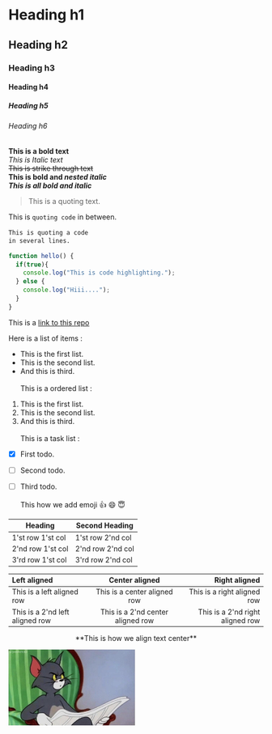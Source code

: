 # Heading h1
## Heading h2
### Heading h3
#### Heading h4
##### Heading h5
###### Heading h6

**This is a bold text**\
*This is Italic text*\
~~This is strike through text~~\
**This is bold and _nested italic_**\
***This is all bold and italic***

> This is a quoting text.

This is `quoting code` in between.

```
This is quoting a code
in several lines.
```

```javascript
function hello() {
  if(true){
    console.log("This is code highlighting.");
  } else {
    console.log("Hiii....");
  }
}
```
This is a [link to this repo](https://github.com/Shashank-Salian/Readme)

Here is a list of items :
- This is the first list.
- This is the second list.
- And this is third.
<br><br>
This is a ordered list :
1. This is the first list.
2. This is the second list.
3. And this is third.
<br><br>
This is a task list :
- [X] First todo.
- [ ] Second todo.
- [ ] Third todo.
<br><br>
This how we add emoji :+1: :smile: :innocent:


| Heading | Second Heading |
| ------- | -------------- |
| 1'st row 1'st col | 1'st row 2'nd col |
| 2'nd row 1'st col | 2'nd row 2'nd col |
| 3'rd row 1'st col | 3'rd row 2'nd col |

| Left aligned | Center aligned | Right aligned |
| :-- | :--: | --: |
| This is a left aligned row | This is a center aligned row | This is a right aligned row |
| This is a 2'nd left aligned row | This is a 2'nd center aligned row | This is a 2'nd right aligned row |

<p align="center">
  **This is how we align text center**
</p>

<img src="Tom.jpg" width="250" height="150" />
